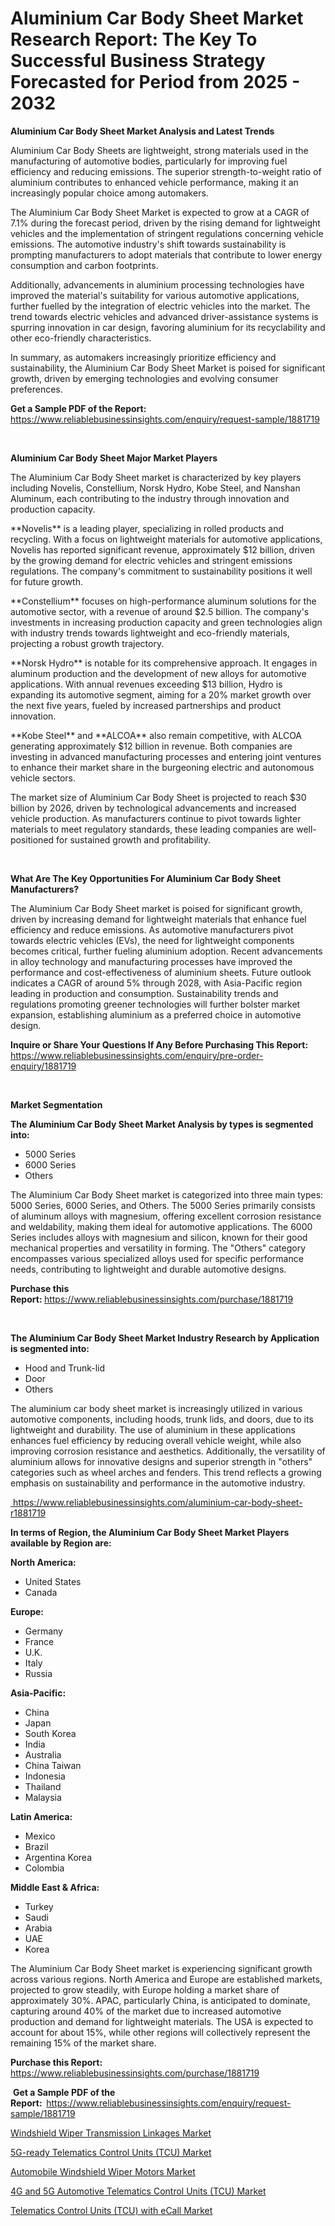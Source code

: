 <p><h1>Aluminium Car Body Sheet Market Research Report: The Key To Successful Business Strategy Forecasted for Period from 2025 - 2032</h1></p><p><strong>Aluminium Car Body Sheet Market Analysis and Latest Trends</strong></p>
<p><p>Aluminium Car Body Sheets are lightweight, strong materials used in the manufacturing of automotive bodies, particularly for improving fuel efficiency and reducing emissions. The superior strength-to-weight ratio of aluminium contributes to enhanced vehicle performance, making it an increasingly popular choice among automakers.</p><p>The Aluminium Car Body Sheet Market is expected to grow at a CAGR of 7.1% during the forecast period, driven by the rising demand for lightweight vehicles and the implementation of stringent regulations concerning vehicle emissions. The automotive industry's shift towards sustainability is prompting manufacturers to adopt materials that contribute to lower energy consumption and carbon footprints.</p><p>Additionally, advancements in aluminium processing technologies have improved the material's suitability for various automotive applications, further fuelled by the integration of electric vehicles into the market. The trend towards electric vehicles and advanced driver-assistance systems is spurring innovation in car design, favoring aluminium for its recyclability and other eco-friendly characteristics. </p><p>In summary, as automakers increasingly prioritize efficiency and sustainability, the Aluminium Car Body Sheet Market is poised for significant growth, driven by emerging technologies and evolving consumer preferences.</p></p>
<p><strong>Get a Sample PDF of the Report:&nbsp;</strong> <a href="https://www.reliablebusinessinsights.com/enquiry/request-sample/1881719?utm_campaign=100&utm_medium=2&utm_source=Github&utm_content=ia&utm_term=31032025&utm_id=aluminium-car-body-sheet">https://www.reliablebusinessinsights.com/enquiry/request-sample/1881719</a></p>
<p>&nbsp;</p>
<p><strong>Aluminium Car Body Sheet Major Market Players</strong></p>
<p><p>The Aluminium Car Body Sheet market is characterized by key players including Novelis, Constellium, Norsk Hydro, Kobe Steel, and Nanshan Aluminum, each contributing to the industry through innovation and production capacity.</p><p>**Novelis** is a leading player, specializing in rolled products and recycling. With a focus on lightweight materials for automotive applications, Novelis has reported significant revenue, approximately $12 billion, driven by the growing demand for electric vehicles and stringent emissions regulations. The company's commitment to sustainability positions it well for future growth.</p><p>**Constellium** focuses on high-performance aluminum solutions for the automotive sector, with a revenue of around $2.5 billion. The company's investments in increasing production capacity and green technologies align with industry trends towards lightweight and eco-friendly materials, projecting a robust growth trajectory.</p><p>**Norsk Hydro** is notable for its comprehensive approach. It engages in aluminum production and the development of new alloys for automotive applications. With annual revenues exceeding $13 billion, Hydro is expanding its automotive segment, aiming for a 20% market growth over the next five years, fueled by increased partnerships and product innovation.</p><p>**Kobe Steel** and **ALCOA** also remain competitive, with ALCOA generating approximately $12 billion in revenue. Both companies are investing in advanced manufacturing processes and entering joint ventures to enhance their market share in the burgeoning electric and autonomous vehicle sectors.</p><p>The market size of Aluminium Car Body Sheet is projected to reach $30 billion by 2026, driven by technological advancements and increased vehicle production. As manufacturers continue to pivot towards lighter materials to meet regulatory standards, these leading companies are well-positioned for sustained growth and profitability.</p></p>
<p>&nbsp;</p>
<p><strong>What Are The Key Opportunities For Aluminium Car Body Sheet Manufacturers?</strong></p>
<p><p>The Aluminium Car Body Sheet market is poised for significant growth, driven by increasing demand for lightweight materials that enhance fuel efficiency and reduce emissions. As automotive manufacturers pivot towards electric vehicles (EVs), the need for lightweight components becomes critical, further fueling aluminium adoption. Recent advancements in alloy technology and manufacturing processes have improved the performance and cost-effectiveness of aluminium sheets. Future outlook indicates a CAGR of around 5% through 2028, with Asia-Pacific region leading in production and consumption. Sustainability trends and regulations promoting greener technologies will further bolster market expansion, establishing aluminium as a preferred choice in automotive design.</p></p>
<p><strong>Inquire or Share Your Questions If Any Before Purchasing This Report:</strong> <a href="https://www.reliablebusinessinsights.com/enquiry/pre-order-enquiry/1881719?utm_campaign=100&utm_medium=2&utm_source=Github&utm_content=ia&utm_term=31032025&utm_id=aluminium-car-body-sheet">https://www.reliablebusinessinsights.com/enquiry/pre-order-enquiry/1881719</a></p>
<p>&nbsp;</p>
<p><strong>Market Segmentation</strong></p>
<p><strong>The Aluminium Car Body Sheet Market Analysis by types is segmented into:</strong></p>
<p><ul><li>5000 Series</li><li>6000 Series</li><li>Others</li></ul></p>
<p><p>The Aluminium Car Body Sheet market is categorized into three main types: 5000 Series, 6000 Series, and Others. The 5000 Series primarily consists of aluminum alloys with magnesium, offering excellent corrosion resistance and weldability, making them ideal for automotive applications. The 6000 Series includes alloys with magnesium and silicon, known for their good mechanical properties and versatility in forming. The "Others" category encompasses various specialized alloys used for specific performance needs, contributing to lightweight and durable automotive designs.</p></p>
<p><strong>Purchase this Report:&nbsp;</strong><a href="https://www.reliablebusinessinsights.com/purchase/1881719?utm_campaign=100&utm_medium=2&utm_source=Github&utm_content=ia&utm_term=31032025&utm_id=aluminium-car-body-sheet">https://www.reliablebusinessinsights.com/purchase/1881719</a></p>
<p>&nbsp;</p>
<p><strong>The Aluminium Car Body Sheet Market Industry Research by Application is segmented into:</strong></p>
<p><ul><li>Hood and Trunk-lid</li><li>Door</li><li>Others</li></ul></p>
<p><p>The aluminium car body sheet market is increasingly utilized in various automotive components, including hoods, trunk lids, and doors, due to its lightweight and durability. The use of aluminium in these applications enhances fuel efficiency by reducing overall vehicle weight, while also improving corrosion resistance and aesthetics. Additionally, the versatility of aluminium allows for innovative designs and superior strength in "others" categories such as wheel arches and fenders. This trend reflects a growing emphasis on sustainability and performance in the automotive industry.</p></p>
<p><a href="https://www.reliablebusinessinsights.com/aluminium-car-body-sheet-r1881719?utm_campaign=100&utm_medium=2&utm_source=Github&utm_content=ia&utm_term=31032025&utm_id=aluminium-car-body-sheet">&nbsp;https://www.reliablebusinessinsights.com/aluminium-car-body-sheet-r1881719</a></p>
<p><strong>In terms of Region, the Aluminium Car Body Sheet Market Players available by Region are:</strong></p>
<p>
    <p> <strong> North America: </strong>
        <ul>
            <li>United States</li>
            <li>Canada</li>
        </ul>
        </p> 
    <p> <strong> Europe: </strong>
        <ul>
            <li>Germany</li>
            <li>France</li>
            <li>U.K.</li>
            <li>Italy</li>
            <li>Russia</li>
        </ul>
        </p> 
    <p> <strong> Asia-Pacific: </strong>
        <ul>
            <li>China</li>
            <li>Japan</li>
            <li>South Korea</li>
            <li>India</li>
            <li>Australia</li>
            <li>China Taiwan</li>
            <li>Indonesia</li>
            <li>Thailand</li>
            <li>Malaysia</li>
        </ul>
        </p> 
    <p> <strong> Latin America: </strong>
        <ul>
            <li>Mexico</li>
            <li>Brazil</li>
            <li>Argentina Korea</li>
            <li>Colombia</li>
        </ul>
        </p> 
    <p> <strong> Middle East & Africa: </strong>
        <ul>
            <li>Turkey</li>
            <li>Saudi</li>
            <li>Arabia</li>
            <li>UAE</li>
            <li>Korea</li>
        </ul>
    </p>
    </p>
<p><p>The Aluminium Car Body Sheet market is experiencing significant growth across various regions. North America and Europe are established markets, projected to grow steadily, with Europe holding a market share of approximately 30%. APAC, particularly China, is anticipated to dominate, capturing around 40% of the market due to increased automotive production and demand for lightweight materials. The USA is expected to account for about 15%, while other regions will collectively represent the remaining 15% of the market share.</p></p>
<p><strong>Purchase this Report: </strong><a href="https://www.reliablebusinessinsights.com/purchase/1881719?utm_campaign=100&utm_medium=2&utm_source=Github&utm_content=ia&utm_term=31032025&utm_id=aluminium-car-body-sheet">https://www.reliablebusinessinsights.com/purchase/1881719</a></p>
<p>&nbsp;<strong>Get a Sample PDF of the Report:&nbsp;&nbsp;</strong><a href="https://www.reliablebusinessinsights.com/enquiry/request-sample/1881719?utm_campaign=100&utm_medium=2&utm_source=Github&utm_content=ia&utm_term=31032025&utm_id=aluminium-car-body-sheet">https://www.reliablebusinessinsights.com/enquiry/request-sample/1881719</a></p>
<p><strong></strong></p>
<p><p><a href="https://github.com/sternymkere4/Market-Research-Report-List-1/blob/main/windshield-wiper-transmission-linkages-market.md?utm_campaign=100&utm_medium=2&utm_source=Github&utm_content=ia&utm_term=31032025&utm_id=aluminium-car-body-sheet">Windshield Wiper Transmission Linkages Market</a></p><p><a href="https://github.com/buseknoden2b/Market-Research-Report-List-1/blob/main/5g-ready-telematics-control-units-tcu-market.md?utm_campaign=100&utm_medium=2&utm_source=Github&utm_content=ia&utm_term=31032025&utm_id=aluminium-car-body-sheet">5G-ready Telematics Control Units (TCU) Market</a></p><p><a href="https://github.com/shimweummul/Market-Research-Report-List-1/blob/main/automobile-windshield-wiper-motors-market.md?utm_campaign=100&utm_medium=2&utm_source=Github&utm_content=ia&utm_term=31032025&utm_id=aluminium-car-body-sheet">Automobile Windshield Wiper Motors Market</a></p><p><a href="https://github.com/bauldlimle6h/Market-Research-Report-List-1/blob/main/4g-and-5g-automotive-telematics-control-units-tcu-market.md?utm_campaign=100&utm_medium=2&utm_source=Github&utm_content=ia&utm_term=31032025&utm_id=aluminium-car-body-sheet">4G and 5G Automotive Telematics Control Units (TCU) Market</a></p><p><a href="https://github.com/heinslakey2x/Market-Research-Report-List-1/blob/main/telematics-control-units-tcu-with-ecall-market.md?utm_campaign=100&utm_medium=2&utm_source=Github&utm_content=ia&utm_term=31032025&utm_id=aluminium-car-body-sheet">Telematics Control Units (TCU) with eCall Market</a></p></p>